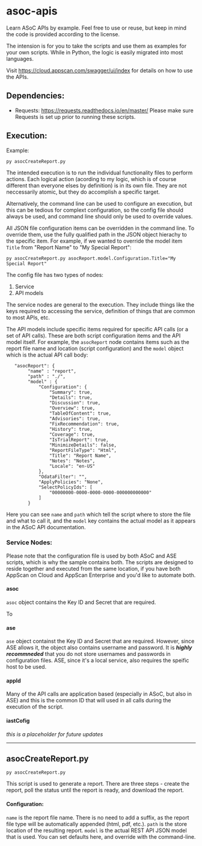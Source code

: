 # asoc-apis
Learn ASoC APIs by example. Feel free to use or reuse, but keep in mind the code is provided according to the license. 

The intension is for you to take the scripts and use them as examples for your own scripts. While in Python, the logic is easily migrated into most languages.

Visit https://cloud.appscan.com/swagger/ui/index for details on how to use the APIs.

## Dependencies:
- Requests: https://requests.readthedocs.io/en/master/
Please make sure Requests is set up prior to running these scripts.

## Execution:
Example:

```
py asocCreateReport.py
```
The intended execution is to run the individual functionality files to perform actions. Each logical action (acording to my logic, which is of course different than everyone elses by definition) is in its own file. They are not neccessarily atomic, but they do accomplish a specific target.

Alternatively, the command line can be used to configure an execution, but this can be tedious for complext configuration, so the config file should always be used, and command line should only be used to override values. 

All JSON file configuration items can be overridden in the command line. To override them, use the fully qualified path in the JSON object hierachy to the specific item. For example, if we wanted to override the model item `Title` from "Report Name" to "My Special Report":
```
py asocCreateReport.py asocReport.model.Configuration.Title="My Special Report"
```

The config file has two types of nodes:
1. Service 
1. API models

The service nodes are general to the execution. They include things like the keys required to accessing the service, definition of things that are common to most APIs, etc.

The API models include specific items required for specific API calls (or a set of API calls). These are both script configuration items and the API model itself. For example, the `asocReport` node contains items such as the report file name and location (script configuration) and the `model` object which is the actual API call body:

```
   "asocReport": {
        "name" : "report",
        "path" : "./",
        "model" : {
            "Configuration": {
                "Summary": true,
                "Details": true,
                "Discussion": true,
                "Overview": true,
                "TableOfContent": true,
                "Advisories": true,
                "FixRecommendation": true,
                "History": true,
                "Coverage": true,
                "IsTrialReport": true,
                "MinimizeDetails": false,
                "ReportFileType": "Html",
                "Title": "Report Name",
                "Notes": "Notes",
                "Locale": "en-US"
            },
            "OdataFilter": "",
            "ApplyPolicies": "None",
            "SelectPolicyIds": [
                "00000000-0000-0000-0000-000000000000"
            ]
        }
```
Here you can see `name` and `path` which tell the script where to store the file and what to call it, and the `model` key contains the actual model as it appears in the ASoC API documentation.

### Service Nodes:
Please note that the configuration file is used by both ASoC and ASE scripts, which is why the sample contains both. The scripts are designed to reside together and executed from the same location, if you have both AppScan on Cloud and AppScan Enterprise and you'd like to automate both.

#### asoc
`asoc` object contains the Key ID and Secret that are required.

To 
#### ase
`ase` object containst the Key ID and Secret that are required. However, since ASE allows it, the object also contains username and password. It is _**highly recommneded**_ that you do not store usernames and passwords in configuration files. ASE, since it's a local service, also requires the speific host to be used. 
#### appId
Many of the API calls are application based (especially in ASoC, but also in ASE) and this is the common ID that will used in all calls during the execution of the script. 
#### iastCofig
_this is a placeholder for future updates_

<hr />

## asocCreateReport.py
```
py asocCreateReport.py
```
This script is used to generate a report. There are three steps - create the report, poll the status until the report is ready, and download the report.
#### Configuration:
`name` is the report file name. There is no need to add a suffix, as the report file type will be automatically appended (html, pdf, etc.).
`path` is the store location of the resulting report.
`model` is the actual REST API JSON model that is used. You can set defaults here, and override with the command-line.



